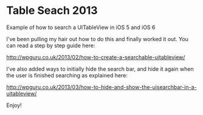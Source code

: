 Table Seach 2013
================

Example of how to search a UITableView in iOS 5 and iOS 6

I've been pulling my hair out how to do this and finally worked it out. You can read a step by step guide here:

http://wpguru.co.uk/2013/02/how-to-create-a-searchable-uitableview/

I've also added ways to initially hide the search bar, and hide it again when the user is finished searching as explained here:

http://wpguru.co.uk/2013/03/how-to-hide-and-show-the-uisearchbar-in-a-uitableview/

Enjoy!
